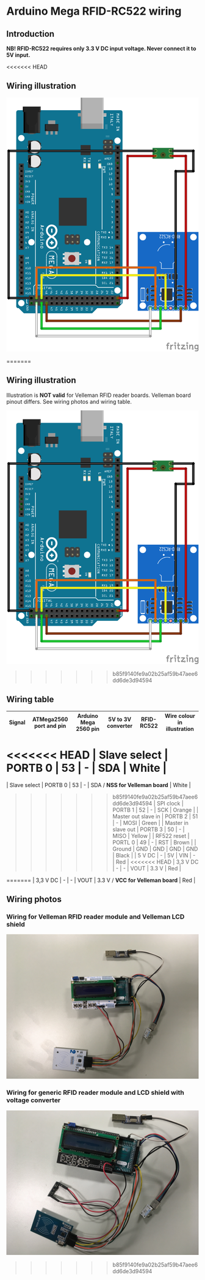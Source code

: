 # Arduino Mega RFID-RC522 wiring

## Introduction

**NB! RFID-RC522 requires only 3.3 V DC input voltage. Never connect it to 5V input.**

<<<<<<< HEAD
<div class=pagebreak></div>

## Wiring illustration

![arduino-mega-rfid-rc522-wiring.png](arduino-mega-rfid-rc522-wiring.png)

=======
## Wiring illustration

Illustration is **NOT valid** for Velleman RFID reader boards. Velleman board pinout differs. See wiring photos and wiring table.

![arduino-mega-rfid-rc522-wiring.png](arduino-mega-rfid-rc522-wiring.png)

<div class=pagebreak></div>

>>>>>>> b85f9140fe9a02b25af59b47aee6dd6de3d94594
## Wiring table

| Signal | ATMega2560 port and pin | Arduino Mega 2560 pin | 5V to 3V converter | RFID-RC522 | Wire colour in illustration |
| --- | --- | --- | --- | --- |  --- |
<<<<<<< HEAD
| Slave select | PORTB 0 | 53 | - | SDA | White |
=======
| Slave select | PORTB 0 | 53 | - | SDA / **NSS for Velleman board** | White |
>>>>>>> b85f9140fe9a02b25af59b47aee6dd6de3d94594
| SPI clock | PORTB 1 | 52 | - | SCK | Orange |
| Master out slave in | PORTB 2 | 51 | - | MOSI | Green |
| Master in slave out | PORTB 3 | 50 | - | MISO | Yellow |
| RF522 reset | PORTL 0 | 49 | - | RST | Brown |
| Ground | GND | GND | GND | GND | Black |
| 5 V DC | - | 5V | VIN | - | Red |
<<<<<<< HEAD
| 3,3 V DC | - | - | VOUT | 3.3 V | Red |

=======
| 3,3 V DC | - | - | VOUT | 3.3 V / **VCC for Velleman board** | Red |

<div class=pagebreak></div>

## Wiring photos

### Wiring for Velleman RFID reader module and Velleman LCD shield

![arduino-mega-rfid-rc522-wiring-for-velleman-boards.jpg](arduino-mega-rfid-rc522-wiring-for-velleman-boards.jpg)

<div class=pagebreak></div>

### Wiring for generic RFID reader module and LCD shield with voltage converter

![arduino-mega-rfid-rc522-wiring-with-voltage-converter.jpg](arduino-mega-rfid-rc522-wiring-with-voltage-converter.jpg)
>>>>>>> b85f9140fe9a02b25af59b47aee6dd6de3d94594
